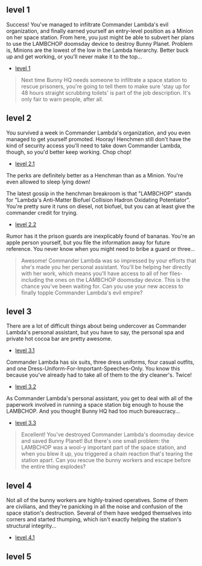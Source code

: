 



## level 1
Success! You've managed to infiltrate Commander Lambda's evil organization, and finally earned yourself an entry-level position as a Minion on her space station. From here, you just might be able to subvert her plans to use the LAMBCHOP doomsday device to destroy Bunny Planet. Problem is, Minions are the lowest of the low in the Lambda hierarchy. Better buck up and get working, or you'll never make it to the top...
* [level 1](level-1/1.0-solar-doomsday/problem.md)

>Next time Bunny HQ needs someone to infiltrate a space station to rescue prisoners, you're going to tell them to make sure 'stay up for 48 hours straight scrubbing toilets' is part of the job description. It's only fair to warn people, after all.

## level 2
You survived a week in Commander Lambda's organization, and you even managed to get yourself promoted. Hooray! Henchmen still don't have the kind of security access you'll need to take down Commander Lambda, though, so you'd better keep working. Chop chop!
* [level 2.1](level-3/3.1-the-grandest-staircase-of-them-all/problem.md)

The perks are definitely better as a Henchman than as a Minion. You're even allowed to sleep lying down!

The latest gossip in the henchman breakroom is that "LAMBCHOP" stands for "Lambda's Anti-Matter Biofuel Collision Hadron Oxidating Potentiator". You're pretty sure it runs on diesel, not biofuel, but you can at least give the commander credit for trying.

* [level 2.2](level-3/3.1-the-grandest-staircase-of-them-all/problem.md)

Rumor has it the prison guards are inexplicably found of bananas. You're an apple person yourself, but you file the information away for future reference. You never know when you might need to bribe a guard or three...

> Awesome! Commander Lambda was so impressed by your efforts that she's made you her personal assistant. You'll be helping her directly with her work, which means you'll have access to all of her files-including the ones on the LAMBCHOP doomsday device. This is the chance you've been waiting for. Can you use your new access to finally topple Commander Lambda's evil empire?

## level 3

There are a lot of difficult things about being undercover as Commander Lambda's personal assistant, but you have to say, the personal spa and private hot cocoa bar are pretty awesome.
* [level 3.1](level-3/3.1-the-grandest-staircase-of-them-all/problem.md)


Commander Lambda has six suits, three dress uniforms, four casual outfits, and one Dress-Uniform-For-Important-Speeches-Only. You know this because you've already had to take all of them to the dry cleaner's. Twice!
* [level 3.2](level-3/3.2-doomsday-fuel/problem.md)


As Commander Lambda's personal assistant, you get to deal with all of the paperwork involved in running a space station big enough to house the LAMBCHOP. And you thought Bunny HQ had too much bureaucracy...
* [level 3.3](level-3/3.3-queue-to-do/problem.md)

> Excellent! You've destroyed Commander Lambda's doomsday device and saved Bunny Planet! But there's one small problem: the LAMBCHOP was a wool-y important part of the space station, and when you blew it up, you triggered a chain reaction that's tearing the station apart. Can you rescue the bunny workers and escape before the entire thing explodes?


## level 4

Not all of the bunny workers are highly-trained operatives. Some of them are civilians, and they're panicking in all the noise and confusion of the space station's destruction. Several of them have wedged themselves into corners and started thumping, which isn't exactly helping the station's structural integrity...
* [level 4.1](level-4/4.1-bringing-a-gun-to-a-trainer-fight/problem.md)



## level 5


